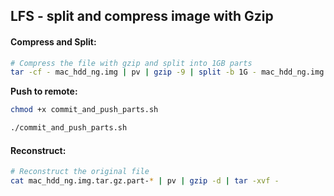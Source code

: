 ## LFS - split and compress image with Gzip

#### Compress and Split:

```bash
# Compress the file with gzip and split into 1GB parts
tar -cf - mac_hdd_ng.img | pv | gzip -9 | split -b 1G - mac_hdd_ng.img.tar.gz.part-
```

**Push to remote:**

```bash
chmod +x commit_and_push_parts.sh

./commit_and_push_parts.sh
```

#### Reconstruct:

```bash
# Reconstruct the original file
cat mac_hdd_ng.img.tar.gz.part-* | pv | gzip -d | tar -xvf -
```
